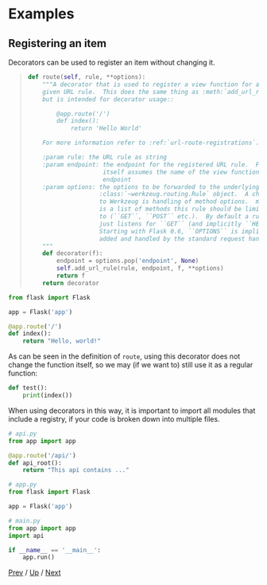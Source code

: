 # Examples

## Registering an item

Decorators can be used to register an item without changing it.

> ```python
> def route(self, rule, **options):
>     """A decorator that is used to register a view function for a
>     given URL rule.  This does the same thing as :meth:`add_url_rule`
>     but is intended for decorator usage::
>
>         @app.route('/')
>         def index():
>             return 'Hello World'
>
>     For more information refer to :ref:`url-route-registrations`.
>
>     :param rule: the URL rule as string
>     :param endpoint: the endpoint for the registered URL rule.  Flask
>                      itself assumes the name of the view function as
>                      endpoint
>     :param options: the options to be forwarded to the underlying
>                     :class:`~werkzeug.routing.Rule` object.  A change
>                     to Werkzeug is handling of method options.  methods
>                     is a list of methods this rule should be limited
>                     to (``GET``, ``POST`` etc.).  By default a rule
>                     just listens for ``GET`` (and implicitly ``HEAD``).
>                     Starting with Flask 0.6, ``OPTIONS`` is implicitly
>                     added and handled by the standard request handling.
>     """
>     def decorator(f):
>         endpoint = options.pop('endpoint', None)
>         self.add_url_rule(rule, endpoint, f, **options)
>         return f
>     return decorator
> ```

```python
from flask import Flask

app = Flask('app')

@app.route('/')
def index():
    return "Hello, world!"
```

As can be seen in the definition of `route`,
using this decorator does not change the function itself,
so we may (if we want to) still use it as a regular function:

```python
def test():
    print(index())
```

When using decorators in this way,
it is important to import all modules that include a registry,
if your code is broken down into multiple files.

```python
# api.py
from app import app

@app.route('/api/')
def api_root():
    return "This api contains ..."

# app.py
from flask import Flask

app = Flask('app')

# main.py
from app import app
import api

if __name__ == '__main__':
    app.run()
```

[Prev](../1-annotate/README.md) /
[Up](../README.md) /
[Next](../3-wrap-logic/README.md)

